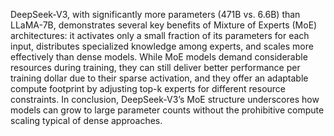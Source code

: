 DeepSeek-V3, with significantly more parameters (471B vs. 6.6B) than LLaMA-7B, demonstrates several key benefits of Mixture of Experts (MoE) architectures: it activates only a small fraction of its parameters for each input, distributes specialized knowledge among experts, and scales more effectively than dense models. While MoE models demand considerable resources during training, they can still deliver better performance per training dollar due to their sparse activation, and they offer an adaptable compute footprint by adjusting top-k experts for different resource constraints. In conclusion, DeepSeek-V3’s MoE structure underscores how models can grow to large parameter counts without the prohibitive compute scaling typical of dense approaches.